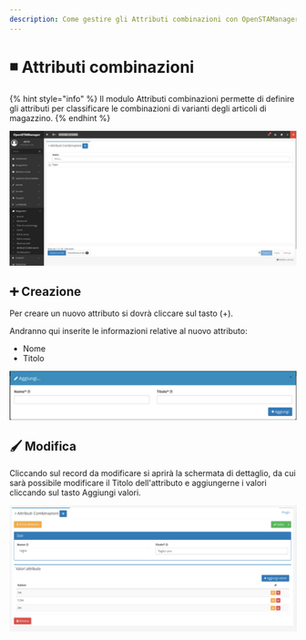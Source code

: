 ```yaml
---
description: Come gestire gli Attributi combinazioni con OpenSTAManager
---
```


# ◾ Attributi combinazioni

{% hint style="info" %}
Il modulo Attributi combinazioni permette di definire gli attributi per classificare le combinazioni di varianti degli articoli di magazzino.
{% endhint %}

![](<../../.gitbook/assets/image (80) (1) (1).png>)

## ➕ Creazione

Per creare un nuovo attributo si dovrà cliccare sul tasto (+).

Andranno qui inserite le informazioni relative al nuovo attributo:

* Nome
* Titolo

![](<../../.gitbook/assets/image (83) (1) (1).png>)

## 🖌️ Modifica

Cliccando sul record da modificare si aprirà la schermata di dettaglio, da cui sarà possibile modificare il Titolo dell'attributo e aggiungerne i valori cliccando sul tasto Aggiungi valori.

![](<../../.gitbook/assets/image (82) (1).png>)

